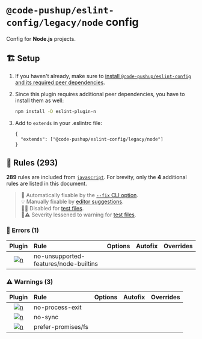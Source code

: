 # `@code-pushup/eslint-config/legacy/node` config

Config for **Node.js** projects.

## 🏗️ Setup

1. If you haven't already, make sure to [install `@code-pushup/eslint-config` and its required peer dependencies](../README.md#🏗️-setup).
2. Since this plugin requires additional peer dependencies, you have to install them as well:

   ```sh
   npm install -D eslint-plugin-n
   ```

3. Add to `extends` in your .eslintrc file:

   ```jsonc
   {
     "extends": ["@code-pushup/eslint-config/legacy/node"]
   }
   ```

## 📏 Rules (293)

**289** rules are included from [`javascript`](./javascript.md#📏-rules-289). For brevity, only the **4** additional rules are listed in this document.

> 🔧 Automatically fixable by the [`--fix` CLI option](https://eslint.org/docs/user-guide/command-line-interface#--fix).<br>💡 Manually fixable by [editor suggestions](https://eslint.org/docs/developer-guide/working-with-rules#providing-suggestions).<br>🧪🚫 Disabled for [test files](../README.md#🧪-test-overrides).<br>🧪⚠️ Severity lessened to warning for [test files](../README.md#🧪-test-overrides).

### 🚨 Errors (1)

|                                             Plugin                                              | Rule                                        | Options | Autofix | Overrides |
| :---------------------------------------------------------------------------------------------: | :------------------------------------------ | :------ | :-----: | :-------: |
| [![n](./icons/material/nodejs.png)](https://github.com/eslint-community/eslint-plugin-n#readme) | no-unsupported-features/node-builtins<br /> |         |         |           |

### ⚠️ Warnings (3)

|                                             Plugin                                              | Rule                     | Options | Autofix | Overrides |
| :---------------------------------------------------------------------------------------------: | :----------------------- | :------ | :-----: | :-------: |
| [![n](./icons/material/nodejs.png)](https://github.com/eslint-community/eslint-plugin-n#readme) | no-process-exit<br />    |         |         |           |
| [![n](./icons/material/nodejs.png)](https://github.com/eslint-community/eslint-plugin-n#readme) | no-sync<br />            |         |         |           |
| [![n](./icons/material/nodejs.png)](https://github.com/eslint-community/eslint-plugin-n#readme) | prefer-promises/fs<br /> |         |         |           |

